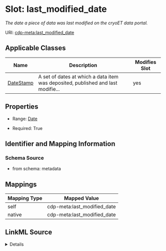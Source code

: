 

# Slot: last_modified_date


_The date a piece of data was last modified on the cryoET data portal._



URI: [cdp-meta:last_modified_date](metadatalast_modified_date)



<!-- no inheritance hierarchy -->





## Applicable Classes

| Name | Description | Modifies Slot |
| --- | --- | --- |
| [DateStamp](DateStamp.md) | A set of dates at which a data item was deposited, published and last modifie... |  yes  |







## Properties

* Range: [Date](Date.md)

* Required: True





## Identifier and Mapping Information







### Schema Source


* from schema: metadata




## Mappings

| Mapping Type | Mapped Value |
| ---  | ---  |
| self | cdp-meta:last_modified_date |
| native | cdp-meta:last_modified_date |




## LinkML Source

<details>
```yaml
name: last_modified_date
description: The date a piece of data was last modified on the cryoET data portal.
from_schema: metadata
rank: 1000
alias: last_modified_date
owner: DateStamp
domain_of:
- DateStamp
range: date
required: true
recommended: true
inlined: true
inlined_as_list: true

```
</details>